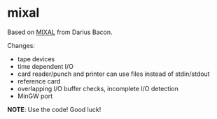 # mixal
Based on [MIXAL](http://github.com/darius/mixal) from Darius Bacon.

Changes:

  * tape devices
  * time dependent I/O
  * card reader/punch and printer can use files instead of stdin/stdout
  * reference card
  * overlapping I/O buffer checks, incomplete I/O detection
  * MinGW port

**NOTE**: Use the code! Good luck!


